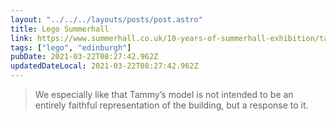 ```yaml
---
layout: "../../../layouts/posts/post.astro"
title: Lego Summerhall
link: https://www.summerhall.co.uk/10-years-of-summerhall-exhibition/tammy-watchorn/
tags: ["lego", "edinburgh"]
pubDate: 2021-03-22T08:27:42.962Z
updatedDateLocal: 2021-03-22T08:27:42.962Z
---
```


> We especially like that Tammy’s model is not intended to be an entirely faithful representation of the building, but a response to it.
